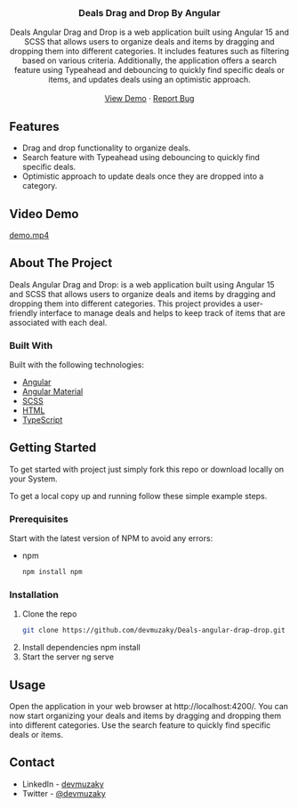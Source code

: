 <br />
<p align="center">
  <a href="https://devmuzaky.github.io/Deals-angular-drap-drop/">
  </a>

<h3 align="center">Deals Drag and Drop By Angular</h3>

  <p align="center">
Deals Angular Drag and Drop is a web application built using Angular 15 and SCSS that allows users to organize deals and items by dragging and dropping them into different categories. It includes features such as filtering based on various criteria. Additionally, the application offers a search feature using Typeahead and debouncing to quickly find specific deals or items, and updates deals using an optimistic approach.
    <br />
    <br />
    <a href="https://devmuzaky.github.io/Deals-angular-drap-drop/">View Demo</a>
    ·
    <a href="https://github.com/devmuzaky/Deals-angular-drap-drop/issues">Report Bug</a>
  </p>


## Features
- Drag and drop functionality to organize deals.
- Search feature with Typeahead using debouncing to quickly find specific deals.
- Optimistic approach to update deals once they are dropped into a category.

## Video Demo
[demo.mp4](..%2F..%2F..%2F..%2F..%2F..%2Fhome%2Fmoe%2FDownloads%2Fdemo.mp4)

## About The Project
Deals Angular Drag and Drop: is a web application built using Angular 15 and SCSS that allows users to organize deals and items by dragging and dropping them into different categories. This project provides a user-friendly interface to manage deals and helps to keep track of items that are associated with each deal.


### Built With

Built with the following technologies:
- [Angular](https://angular.io/)
- [Angular Material](https://material.angular.io/)
- [SCSS](https://sass-lang.com/)
- [HTML](https://developer.mozilla.org/en-US/docs/Web/HTML)
- [TypeScript](https://www.typescriptlang.org/)

<!-- GETTING STARTED -->

## Getting Started

To get started with project just simply fork this repo or download locally on your System.

To get a local copy up and running follow these simple example steps.

### Prerequisites

Start with the latest version of NPM to avoid any errors:

- npm
  ```sh
  npm install npm
  ```

### Installation

1. Clone the repo
   ```sh
   git clone https://github.com/devmuzaky/Deals-angular-drap-drop.git
   ```
2. Install dependencies npm install
3. Start the server ng serve

<!-- USAGE EXAMPLES -->

## Usage
Open the application in your web browser at http://localhost:4200/. You can now start organizing your deals and items by dragging and dropping them into different categories. Use the search feature to quickly find specific deals or items.

[//]: # (Add Contact Info)

## Contact
- LinkedIn - [devmuzaky](https://www.linkedin.com/in/devmuzaky/)
- Twitter - [@devmuzaky](https://twitter.com/devmuzaky)

